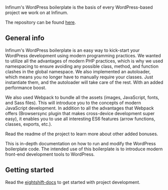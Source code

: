Infinum's WordPress boilerplate is the basis of every WordPress-based project we work on at Infinum.

The repository can be found [here](https://github.com/infinum/eightshift-boilerplate).

## General info

Infinum's WordPress boilerplate is an easy way to kick-start your WordPress development using modern programming practices. We wanted to utilize all the advantages of modern PHP practices, which is why we used namespacing to ensure avoiding any possible class, method, and function clashes in the global namespace. We also implemented an autoloader, which means you no longer have to manually require your classes. Just instantiate them, and the autoloader will take care of the rest. With an added performance boost.

We also used Webpack to bundle all the assets (images, JavaScript, fonts, and Sass files). This will introduce you to the concepts of modern JavaScript development. In addition to all the advantages that Webpack offers (Browsersync plugin that makes cross-device development super easy), it enables you to use all interesting ES6 features (arrow functions, classes, exports, etc.).

Read the readme of the project to learn more about other added bonuses.

This is in-depth documentation on how to run and modify the WordPress boilerplate code. The intended use of this boilerplate is to introduce modern front-end development tools to WordPress.

## Getting started

Read the [eightshift-docs](https://infinum.github.io/eightshift-docs/) to get started with project development.
